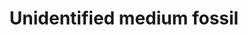 ---
layout: item
title: Unidentified medium fossil
item-id: 21564
datatable: true
id: 21564
name: "Unidentified medium fossil"
members: true
lowalch: 80
highalch: 120
examine: "A medium-sized paleontological find ready for cleaning."
monsters:
  - id: 7792
    name: "Long-tailed Wyvern"
    members: true
    combat_level: 152
    wiki_url: "https://oldschool.runescape.wiki/w/Long-tailed_Wyvern"
    drops:
      - quantity: "1"
        rarity: 0.014285714285714285
    image: "https://oldschool.runescape.wiki/images/a/ae/Long-tailed_Wyvern.png?46392"
  - id: 7793
    name: "Taloned Wyvern"
    members: true
    combat_level: 147
    wiki_url: "https://oldschool.runescape.wiki/w/Taloned_Wyvern"
    drops:
      - quantity: "1"
        rarity: 0.014285714285714285
    image: "https://oldschool.runescape.wiki/images/thumb/4/44/Taloned_Wyvern.png/1200px-Taloned_Wyvern.png?0303a"
  - id: 7794
    name: "Spitting Wyvern"
    members: true
    combat_level: 139
    wiki_url: "https://oldschool.runescape.wiki/w/Spitting_Wyvern"
    drops:
      - quantity: "1"
        rarity: 0.014285714285714285
    image: "https://oldschool.runescape.wiki/images/thumb/2/22/Spitting_Wyvern.png/1200px-Spitting_Wyvern.png?aaf11"
  - id: 7795
    name: "Ancient Wyvern"
    members: true
    combat_level: 210
    wiki_url: "https://oldschool.runescape.wiki/w/Ancient_Wyvern"
    drops:
      - quantity: "1"
        rarity: 0.017142857142857144
    image: "https://oldschool.runescape.wiki/images/a/a1/Ancient_Wyvern.png?d7e5d"
  - id: 7796
    name: "Lobstrosity"
    members: true
    combat_level: 68
    wiki_url: "https://oldschool.runescape.wiki/w/Lobstrosity"
    drops:
      - quantity: "1"
        rarity: 0.007142857142857143
    image: "https://oldschool.runescape.wiki/images/a/ad/Lobstrosity.png?fd017"
  - id: 7797
    name: "Ancient Zygomite"
    members: true
    combat_level: 109
    wiki_url: "https://oldschool.runescape.wiki/w/Ancient_Zygomite"
    drops:
      - quantity: "1"
        rarity: 0.01
    image: "https://oldschool.runescape.wiki/images/1/15/Ancient_Zygomite.png?ff373"
  - id: 7799
    name: "Ammonite Crab"
    members: true
    combat_level: 25
    wiki_url: "https://oldschool.runescape.wiki/w/Ammonite_Crab"
    drops:
      - quantity: "1"
        rarity: 0.004285714285714286
    image: "https://oldschool.runescape.wiki/images/4/4c/Ammonite_Crab.png?180a6"
  - id: 7802
    name: "Hoop Snake"
    members: true
    combat_level: 19
    wiki_url: "https://oldschool.runescape.wiki/w/Hoop_Snake"
    drops:
      - quantity: "1"
        rarity: 0.004285714285714286
    image: "https://oldschool.runescape.wiki/images/thumb/1/14/Hoop_Snake.png/1200px-Hoop_Snake.png?fe29e"
  - id: 7804
    name: "Tar Monster"
    members: true
    combat_level: 132
    wiki_url: "https://oldschool.runescape.wiki/w/Tar_Monster"
    drops:
      - quantity: "1"
        rarity: 0.007142857142857143
    image: "https://oldschool.runescape.wiki/images/6/65/Tar_Monster.png?2e5d0"
  - id: 7806
    name: "Deranged archaeologist"
    members: true
    combat_level: 276
    wiki_url: "https://oldschool.runescape.wiki/w/Deranged_archaeologist"
    drops:
      - quantity: "1"
        rarity: 0.017142857142857144
    image: "https://oldschool.runescape.wiki/images/5/58/Deranged_archaeologist_chathead.png?a7568"
---